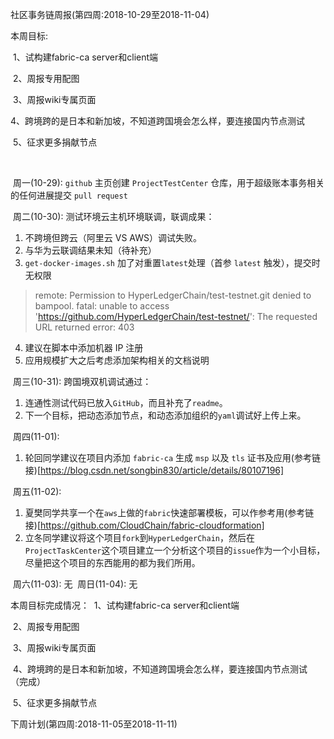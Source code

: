 社区事务链周报(第四周:2018-10-29至2018-11-04)

本周目标:

​	1、试构建fabric-ca server和client端

​	2、周报专用配图

​	3、周报wiki专属页面

​	4、跨境跨的是日本和新加坡，不知道跨国境会怎么样，要连接国内节点测试

​	5、征求更多捐献节点

​	

​	周一(10-29):
  `github` 主页创建 `ProjectTestCenter` 仓库，用于超级账本事务相关的任何进展提交 `pull request`

​	周二(10-30):
  测试环境云主机环境联调，联调成果：
  1. 不跨境但跨云（阿里云 VS AWS）调试失败。
  2. 与华为云联调结果未知（待补充）
  3. `get-docker-images.sh` 加了对重置`latest`处理（首参 `latest` 触发），提交时无权限
  > remote: Permission to HyperLedgerChain/test-testnet.git denied to bampool.
fatal: unable to access 'https://github.com/HyperLedgerChain/test-testnet/': The requested URL returned error: 403
  4. 建议在脚本中添加机器 IP 注册
  5. 应用规模扩大之后考虑添加架构相关的文档说明
  
​	周三(10-31):
  跨国境双机调试通过：
  1. 连通性测试代码已放入`GitHub`，而且补充了`readme`。
  2. 下一个目标，把动态添加节点，和动态添加组织的`yaml`调试好上传上来。  

​	周四(11-01):
  1. 轮回同学建议在项目内添加 `fabric-ca` 生成 `msp` 以及 `tls` 证书及应用(参考链接)[https://blog.csdn.net/songbin830/article/details/80107196]

​	周五(11-02):
  1. 夏樊同学共享一个在`aws`上做的`fabric`快速部署模板，可以作参考用(参考链接)[https://github.com/CloudChain/fabric-cloudformation]
  2. 立冬同学建议将这个项目`fork`到`HyperLedgerChain`，然后在`ProjectTaskCenter`这个项目建立一个分析这个项目的`issue`作为一个小目标，尽量把这个项目的东西能用的都为我们所用。
  
​	周六(11-03):
  无
​	周日(11-04):
  无

本周目标完成情况：
​	1、试构建fabric-ca server和client端

​	2、周报专用配图

​	3、周报wiki专属页面

​	4、跨境跨的是日本和新加坡，不知道跨国境会怎么样，要连接国内节点测试
  （完成）

​	5、征求更多捐献节点

下周计划(第四周:2018-11-05至2018-11-11)
